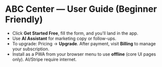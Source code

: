 # ABC Center — User Guide (Beginner Friendly)

- Click **Get Started Free**, fill the form, and you'll land in the app.
- Use **AI Assistant** for marketing copy or follow-ups.
- To upgrade: Pricing → **Upgrade**. After payment, visit **Billing** to manage your subscription.
- Install as a PWA from your browser menu to use **offline** (core UI pages only). AI/Stripe require internet.
